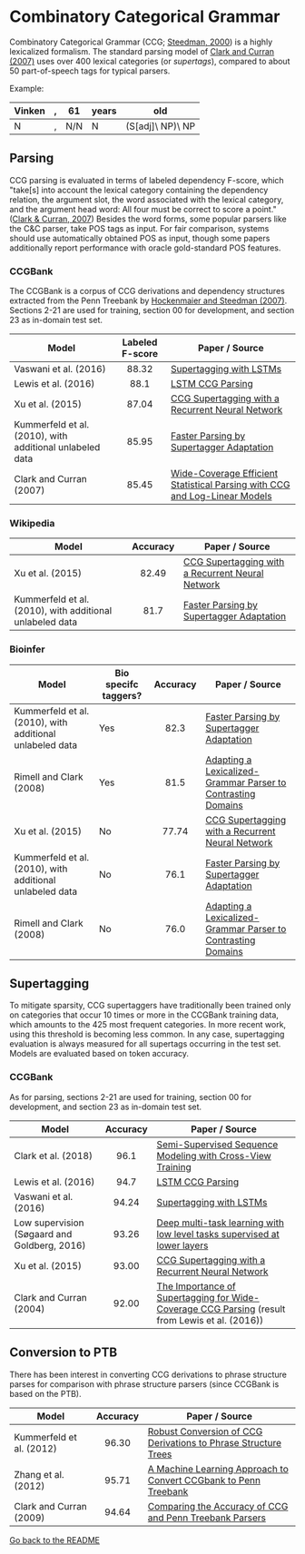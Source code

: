 # Combinatory Categorical Grammar

Combinatory Categorical Grammar (CCG; [Steedman, 2000](http://www.citeulike.org/group/14833/article/8971002)) is a
highly lexicalized formalism. The standard parsing model of [Clark and Curran (2007)](https://www.mitpressjournals.org/doi/abs/10.1162/coli.2007.33.4.493)
uses over 400 lexical categories (or _supertags_), compared to about 50 part-of-speech tags for typical parsers.

Example:

| Vinken | , | 61 | years | old |
| --- | ---| --- | --- | --- |
| N| , | N/N | N | (S[adj]\ NP)\ NP |

## Parsing

CCG parsing is evaluated in terms of labeled dependency F-score, which "take\[s\] into account the lexical category containing the dependency relation, the argument slot, the word associated with the lexical category, and the argument head word: All four must be correct to score a point." ([Clark & Curran, 2007](https://doi.org/10.1162/coli.2007.33.4.493))
Besides the word forms, some popular parsers like the C&C parser, take POS tags as input. For fair comparison, systems should use automatically obtained POS as input, though some papers additionally report performance with oracle gold-standard POS features.

### CCGBank

The CCGBank is a corpus of CCG derivations and dependency structures extracted from the Penn Treebank by
[Hockenmaier and Steedman (2007)](http://www.aclweb.org/anthology/J07-3004). Sections 2-21 are used for training,
section 00 for development, and section 23 as in-domain test set.

| Model           | Labeled F-score |  Paper / Source |
| ------------- | :-----:| --- |
| Vaswani et al. (2016) | 88.32 | [Supertagging with LSTMs](https://aclweb.org/anthology/N/N16/N16-1027.pdf) |
| Lewis et al. (2016) | 88.1 | [LSTM CCG Parsing](https://aclweb.org/anthology/N/N16/N16-1026.pdf) |
| Xu et al. (2015) | 87.04 | [CCG Supertagging with a Recurrent Neural Network](http://www.aclweb.org/anthology/P15-2041) |
| Kummerfeld et al. (2010), with additional unlabeled data | 85.95 | [Faster Parsing by Supertagger Adaptation](https://www.aclweb.org/anthology/papers/P/P10/P10-1036/) |
| Clark and Curran (2007) | 85.45 | [Wide-Coverage Efficient Statistical Parsing with CCG and Log-Linear Models](https://www.aclweb.org/anthology/J07-4004) |

### Wikipedia

| Model           | Accuracy |  Paper / Source |
| ------------- | :-----:| --- |
| Xu et al. (2015) | 82.49 | [CCG Supertagging with a Recurrent Neural Network](http://www.aclweb.org/anthology/P15-2041) |
| Kummerfeld et al. (2010), with additional unlabeled data | 81.7 | [Faster Parsing by Supertagger Adaptation](https://www.aclweb.org/anthology/papers/P/P10/P10-1036/) |

### Bioinfer

| Model         | Bio specifc taggers? | Accuracy |  Paper / Source |
| ------------- | -------------------- | :-------:| --- |
| Kummerfeld et al. (2010), with additional unlabeled data | Yes | 82.3 | [Faster Parsing by Supertagger Adaptation](https://www.aclweb.org/anthology/papers/P/P10/P10-1036/) |
| Rimell and Clark (2008) | Yes | 81.5 | [Adapting a Lexicalized-Grammar Parser to Contrasting Domains](https://aclweb.org/anthology/papers/D/D08/D08-1050/) |
| Xu et al. (2015) | No | 77.74 | [CCG Supertagging with a Recurrent Neural Network](http://www.aclweb.org/anthology/P15-2041) |
| Kummerfeld et al. (2010), with additional unlabeled data | No | 76.1 | [Faster Parsing by Supertagger Adaptation](https://www.aclweb.org/anthology/papers/P/P10/P10-1036/) |
| Rimell and Clark (2008) | No | 76.0 | [Adapting a Lexicalized-Grammar Parser to Contrasting Domains](https://aclweb.org/anthology/papers/D/D08/D08-1050/) |

## Supertagging

To mitigate sparsity, CCG supertaggers have traditionally been trained only on categories that occur 10 times or more in the CCGBank training data, which amounts to the 425 most frequent categories. In more recent work, using this threshold is becoming less common. In any case, supertagging evaluation is always measured for all supertags occurring in the test set. Models are evaluated based on token accuracy.

### CCGBank

As for parsing, sections 2-21 are used for training, section 00 for development, and section 23 as in-domain test set.

| Model           | Accuracy |  Paper / Source |
| ------------- | :-----:| --- |
| Clark et al. (2018) | 96.1 | [Semi-Supervised Sequence Modeling with Cross-View Training](https://arxiv.org/abs/1809.08370) |
| Lewis et al. (2016) | 94.7 | [LSTM CCG Parsing](https://aclweb.org/anthology/N/N16/N16-1026.pdf) |
| Vaswani et al. (2016) | 94.24 | [Supertagging with LSTMs](https://aclweb.org/anthology/N/N16/N16-1027.pdf) |
| Low supervision (Søgaard and Goldberg, 2016) | 93.26 | [Deep multi-task learning with low level tasks supervised at lower layers](http://anthology.aclweb.org/P16-2038) |
| Xu et al. (2015) | 93.00 | [CCG Supertagging with a Recurrent Neural Network](http://www.aclweb.org/anthology/P15-2041) |
| Clark and Curran (2004) | 92.00 | [The Importance of Supertagging for Wide-Coverage CCG Parsing](https://aclweb.org/anthology/papers/C/C04/C04-1041/) (result from Lewis et al. (2016)) |

## Conversion to PTB

There has been interest in converting CCG derivations to phrase structure parses for comparison with phrase structure parsers (since CCGBank is based on the PTB).

| Model           | Accuracy |  Paper / Source |
| ------------- | :-----:| --- |
| Kummerfeld et al. (2012) | 96.30 | [Robust Conversion of CCG Derivations to Phrase Structure Trees](https://www.aclweb.org/anthology/P12-2021) |
| Zhang et al. (2012) | 95.71 | [A Machine Learning Approach to Convert CCGbank to Penn Treebank](https://www.aclweb.org/anthology/C12-3067)
| Clark and Curran (2009) | 94.64 | [Comparing the Accuracy of CCG and Penn Treebank Parsers](https://aclweb.org/anthology/papers/P/P09/P09-2014/) |

[Go back to the README](../README.md)
